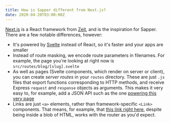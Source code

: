 ```yaml
---
title: How is Sapper different from Next.js?
date: 2020-04-20T03:00:00Z
---
```


<p><a href='https://github.com/zeit/next.js'>Next.js</a> is a React framework from <a href='https://zeit.co'>Zeit</a>, and is the inspiration for Sapper. There are a few notable differences, however:</p>

<ul>
    <li>It's powered by <a href='https://svelte.dev'>Svelte</a> instead of React, so it's faster and your apps are smaller</li>
    <li>Instead of route masking, we encode route parameters in filenames. For example, the page you're looking at right now is <code>src/routes/blog/[slug].svelte</code></li>
    <li>As well as pages (Svelte components, which render on server or client), you can create <em>server routes</em> in your <code>routes</code> directory. These are just <code>.js</code> files that export functions corresponding to HTTP methods, and receive Express <code>request</code> and <code>response</code> objects as arguments. This makes it very easy to, for example, add a JSON API such as the one <a href='blog/how-is-sapper-different-from-next.json'>powering this very page</a></li>
    <li>Links are just <code>&lt;a&gt;</code> elements, rather than framework-specific <code>&lt;Link&gt;</code> components. That means, for example, that <a href='blog/how-can-i-get-involved'>this link right here</a>, despite being inside a blob of HTML, works with the router as you'd expect.</li>
</ul>
